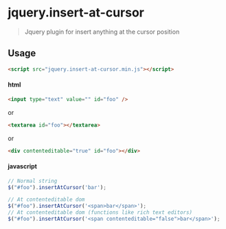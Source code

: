 # jquery.insert-at-cursor

> Jquery plugin for insert anything at the cursor position

## Usage

```html
<script src="jquery.insert-at-cursor.min.js"></script>
```

#### html

``` html
<input type="text" value="" id="foo" />
```
or

``` html
<textarea id="foo"></textarea>
```
or
``` html
<div contenteditable="true" id="foo"></div>
```

#### javascript
```js
// Normal string
$("#foo").insertAtCursor('bar');

// At contenteditable dom
$("#foo").insertAtCursor('<span>bar</span>');
// At contenteditable dom (functions like rich text editors)
$("#foo").insertAtCursor('<span contenteditable="false">bar</span>');
```
